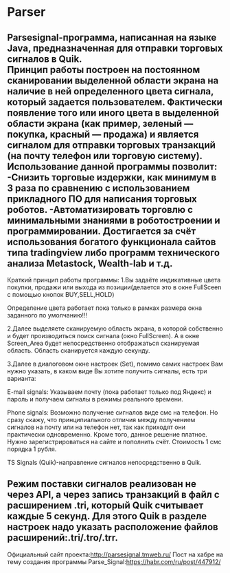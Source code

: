 # Parser
Parsesignal-программа, написанная на языке Java, предназначенная для отправки торговых сигналов в Quik.  
Принцип работы построен на постоянном сканировании выделенной области экрана на наличие в ней определенного цвета сигнала, который задается
пользователем. Фактически появление того или иного цвета в выделенной области экрана (как пример, зеленый — покупка, красный — продажа) и    является сигналом для отправки торговых транзакций (на почту телефон или торговую систему).
Использование данной программы позволит:
-Снизить торговые издержки, как минимум в 3 раза по сравнению  с использованием прикладного ПО для написания торговых роботов.
-Автоматизировать торговлю с минимальными знаниями в роботостроении и программировании. Достигается за счёт использования богатого функционала сайтов типа tradingview либо программ технического анализа Metastock, Wealth-lab  и т.д.
----------------------------------------------------------------------------------------
Краткий принцип работы программы:
1.Вы задаёте индикативные цвета покупки, продажи или выхода 
   из позиции(делается это в окне FullSceen c помощью кнопок BUY,SELL,HOLD)

Определение цвета работает пока только в рамках размера окна заданного 
по умолчанию!!!

2.Далее выделяете сканируемую область экрана, в которой собственно и будет производиться 
поиск сигнала (окно FullScreen). А в окне Screen_Area будет непосредственно отображаться 
сканируемая область. Область сканируется каждую секунду.

3.Далее в диалоговом окне настроек (Set), помимо самих настроек Вам 
   нужно указать, в каком виде Вы хотите получить сигналы, есть три варианта:

E-mail signals: Указываем почту (пока работает только под Яндекс) и пароль и получаем сигналы
в режимы реального времени.

Phone signals: Возможно получение сигналов виде смс на телефон. Но сразу скажу, что
принципиального отличия между получением сигналов на почту или на телефон нет, так как 
приходят они практически одновременно. Кроме того, данное решение платное. Нужно
зарегистрироваться на сайте и пополнить счёт. Стоимость 1 смс 
порядка 1 рубля.

TS Signals (Quik)-направление сигналов непосредственно в Quik.

Режим поставки сигналов реализован не через API, а через запись транзакций в файл с 
расширением .tri, который Quik считывает каждые 5 секунд. Для этого Quik  в разделе настроек
надо указать расположение файлов расширений:.tri/.tro/.trr. 
------------------------------------------------------------------------------------------
Официальный сайт проекта:http://parsesignal.tmweb.ru/
Пост на хабре на тему создания программы Parse_Signal:https://habr.com/ru/post/447912/
